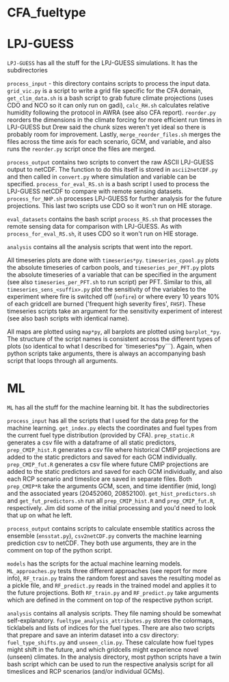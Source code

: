 # CFA_fueltype

# LPJ-GUESS
```LPJ-GUESS``` has all the stuff for the LPJ-GUESS simulations. It has the subdirectories

```process_input``` - this directory contains scripts to process the input data. ```grid_vic.py``` is a script to write a grid file specific for the CFA domain, ```get_clim_data.sh``` is a bash script to grab future climate projections (uses CDO and NCO so it can only run on gadi), ```calc_RH.sh``` calculates relative humidity following the protocol in AWRA (see also CFA report). ```reorder.py``` reorders the dimensions in the climate forcing for more efficient run times in LPJ-GUESS but Drew said the chunk sizes weren't yet ideal so there is probably room for improvement. Lastly, ```merge_reorder_files.sh``` merges the files across the time axis for each scenario, GCM, and variable, and also runs the ```reorder.py``` script once the files are merged.

```process_output``` contains two scripts to convert the raw ASCII LPJ-GUESS output to netCDF. The function to do this itself is stored in ```ascii2netCDF.py``` and then called in ```convert.py``` where simulation and variable can be specified. ```process_for_eval_RS.sh``` is a bash script I used to process the LPJ-GUESS netCDF to compare with remote sensing datasets. ```process_for_NHP.sh``` processes LPJ-GUESS for further analysis for the future projections. This last two scripts use CDO so it won't run on HIE storage.

```eval_datasets``` contains the bash script ```process_RS.sh``` that processes the remote sensing data for comparison with LPJ-GUESS. As with ```process_for_eval_RS.sh```, it uses CDO so it won't run on HIE storage.

```analysis``` contains all the analysis scripts that went into the report. 

All timeseries plots are done with ```timeseries*py```. ```timeseries_cpool.py``` plots the absolute timeseries of carbon pools, and ```timeseries_per_PFT.py``` plots the absolute timeseries of a variable that can be specified in the argument (see also ```timeseries_per_PFT.sh``` to run script) per PFT. Similar to this, all ```timeseries_sens_<suffix>.py``` plot the sensitivity of the variables to the experiment where fire is switched off (```nofire```) or where every 10 years 10% of each gridcell are burned ('frequent high severity fires', ```FHSF```). These timeseries scripts take an argument for the sensitivity experiment of interest (see also bash scripts with identical name).

All maps are plotted using ```map*py```, all barplots are plotted using ```barplot_*py```. The structure of the script names is consistent across the different types of plots (so identical to what I described for `timeseries*py```). Again, when python scripts take arguments, there is always an accompanying bash script that loops through all arguments.

# ML
```ML``` has all the stuff for the machine learning bit. It has the subdirectories

```process_input``` has all the scripts that I used for the data prep for the machine learning. ```get_index.py``` elects the coordinates and fuel types from the current fuel type distribution (provided by CFA). ```prep_static.R``` generates a csv file with a dataframe of all static predictors, ```prep_CMIP_hist.R``` generates a csv file where historical CMIP projections are added to the static predictors and saved for each GCM individually. ```prep_CMIP_fut.R``` generates a csv file where future CMIP projections are added to the static predictors and saved for each GCM individually, and also each RCP scenario and timeslice are saved in separate files. Both ```prep_CMIP*R``` take the arguments GCM, scen, and time identifier (mid, long) and the associated years (20452060, 20852100). ```get_hist_predictors.sh``` and ```get_fut_predictors.sh``` run all ```prep_CMIP_hist.R``` and ```prep_CMIP_fut.R```, respectively. Jim did some of the initial processing and you'd need to look that up on what he left.

```process_output``` contains scripts to calculate ensemble statitics across the ensemble (```ensstat.py```), ```csv2netCDF.py``` converts the machine learning prediction csv to netCDF. They both use arguments, they are in the comment on top of the python script.

```models``` has the scripts for the actual machine learning models. ```ML_approaches.py``` tests three different approaches (see report for more info), ```RF_train.py``` trains the random forest and saves the resulting model as a pickle file, and ```RF_predict.py``` reads in the trained model and applies it to the future projections. Both ```RF_train.py``` and ```RF_predict.py``` take arguments which are defined in the comment on top of the respective python script.

```analysis``` contains all analysis scripts. They file naming should be somewhat self-explanatory. ```fueltype_analysis_attributes.py``` stores the colormaps, ticklabels and lists of indices for the fuel types. There are also two scripts that prepare and save an interim dataset into a csv directory: ```fuel_type_shifts.py``` and ```unseen_clim.py```. These calculate how fuel types might shift in the future, and which gridcells might experience novel (unseen) climates. In the analysis directory, most python scripts have a twin bash script which can be used to run the respective analysis script for all timeslices and RCP scenarios (and/or individual GCMs).

